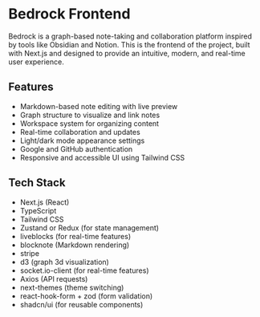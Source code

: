 # Bedrock Frontend

Bedrock is a graph-based note-taking and collaboration platform inspired by tools like Obsidian and Notion. This is the frontend of the project, built with Next.js and designed to provide an intuitive, modern, and real-time user experience.

## Features

- Markdown-based note editing with live preview
- Graph structure to visualize and link notes
- Workspace system for organizing content
- Real-time collaboration and updates
- Light/dark mode appearance settings
- Google and GitHub authentication
- Responsive and accessible UI using Tailwind CSS

## Tech Stack

- Next.js (React)
- TypeScript
- Tailwind CSS
- Zustand or Redux (for state management)
- liveblocks (for real-time features)
- blocknote (Markdown rendering)
- stripe
- d3 (graph 3d visualization)
- socket.io-client (for real-time features)
- Axios (API requests)
- next-themes (theme switching)
- react-hook-form + zod (form validation)
- shadcn/ui (for reusable components)

